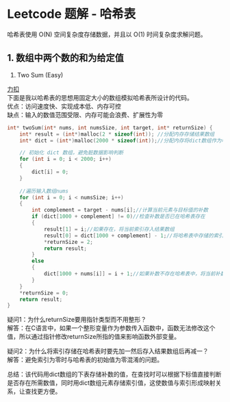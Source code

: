 # Leetcode 题解 - 哈希表  
哈希表使用 O(N) 空间复杂度存储数据，并且以 O(1) 时间复杂度求解问题。  
  
    
## 1. 数组中两个数的和为给定值

1. Two Sum (Easy)

 [力扣](https://leetcode-cn.com/problems/two-sum/description/)  
    下面是我以哈希表的思想用固定大小的数组模拟哈希表所设计的代码。  
    优点：访问速度快、实现成本低、内存可控  
    缺点：输入的数值范围受限、内存可能会浪费、扩展性为零

```C  
int* twoSum(int* nums, int numsSize, int target, int* returnSize) {
    int* result = (int*)malloc(2 * sizeof(int)); //分配内存存储结果数组
    int* dict = (int*)malloc(2000 * sizeof(int));//分配内存将dict数组作为哈希表

    // 初始化 dict 数组，避免脏数据影响判断
    for (int i = 0; i < 2000; i++) 
    {
        dict[i] = 0;
    }
      
    //遍历输入数组nums
    for (int i = 0; i < numsSize; i++) 
    {
        int complement = target - nums[i];//计算当前元素与目标值的补数
        if (dict[1000 + complement] != 0)//检查补数是否已在哈希表存在
        {
            result[1] = i;//如果存在，将当前索引存入结果数组
            result[0] = dict[1000 + complement] - 1;//将哈希表中存储的索引-1后存入结果数组
            *returnSize = 2;
            return result;
        } 
        else 
        {
            dict[1000 + nums[i]] = i + 1;//如果补数不存在哈希表中，将当前补数和其索引+1存入哈希表
        }
    }
    *returnSize = 0;
    return result;
}  
```
    
疑问1：为什么returnSize要用指针类型而不用整形？  
解答：在C语言中，如果一个整形变量作为参数传入函数中，函数无法修改这个值，所以通过指针修改returnSize所指的值来影响函数外部变量。
  
疑问2：为什么将索引存储在哈希表时要先加一然后存入结果数组后再减一？  
解答：避免索引为零时与哈希表的初始值为零混淆的问题。  
  
  总结：该代码用dict数组的下表存储补数的值，在查找时可以根据下标值直接判断是否存在所需数值，同时用dict数组元素存储索引值，这使数值与索引形成映射关系，让查找更方便。

    
    
    



 
 